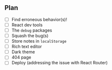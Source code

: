 ## Plan

- [ ] Find erroneous behavior(s)!
- [ ] React dev tools
- [ ] The `debug` packages
- [ ] Squash the bug(s)
- [ ] Store notes in `localStorage`
- [ ] Rich text editor
- [ ] Dark theme
- [ ] 404 page
- [ ] Deploy (addressing the issue with React Router)